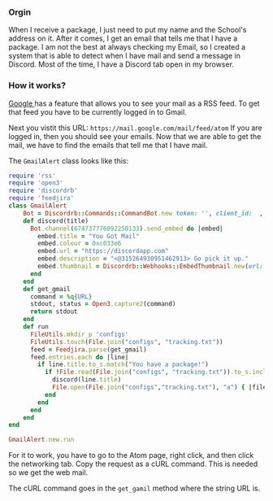 ### Orgin
When I receive a package, I just need to put my name and the School's address on it. After it comes, I get an email that tells me that I have a package. 
I am not the best at always checking my Email, so I created a system that is able to detect when I have mail and send a message in Discord. Most of the time, I have a Discord tab open in my browser. 


### How it works?
<a href="https://developers.google.com/gmail/gmail_inbox_feed"> Google </a> has a feature that allows you to see your mail as a RSS feed.  To get that feed you have to be currently logged in to Gmail. 

Next you vistit this URL: ```https://mail.google.com/mail/feed/atom```
If you are logged in, then you should see your emails. Now that we are able to get the mail, we have to find the emails that tell me that I have mail. 


The ```GmailAlert``` class looks like this:

```ruby
require 'rss'
require 'open3'
require 'discordrb'
require 'feedjira'
class GmailAlert
    Bot = Discordrb::Commands::CommandBot.new token: '', client_id:  , prefix: '.'
    def discord(title)
      Bot.channel(674737776092250133).send_embed do |embed|
        embed.title = "You Got Mail"
        embed.colour = 0xc033e6
        embed.url = "https://discordapp.com"
        embed.description = "<@315264930951462913> Go pick it up."
        embed.thumbnail = Discordrb::Webhooks::EmbedThumbnail.new(url: "https://i.imgur.com/LdqoGOa.png")
      end
    end
    def get_gmail
      command = %q{URL}
      stdout, status = Open3.capture2(command)
      return stdout
    end
    def run
      FileUtils.mkdir_p 'configs'
      FileUtils.touch(File.join("configs", "tracking.txt"))
      feed = Feedjira.parse(get_gmail)
      feed.entries.each do |line|
        if line.title.to_s.match("You have a package!")
          if !File.read(File.join("configs", "tracking.txt")).to_s.include?(line.published.to_s)
            discord(line.title)
            File.open(File.join("configs","tracking.txt"), "a") { |file| file.write( line.published.to_s + "\n") }
          end
        end
      end
    end
end

GmailAlert.new.run
```
For it to work, you have to go to the Atom page, right click, and then click the networking tab. Copy the request as a cURL command. This is needed so we get the web mail. 

The cURL command goes in the ```get_gamil``` method where the string URL is. 







